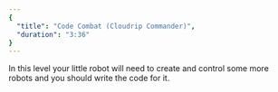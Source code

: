 ```yaml
---
{
  "title": "Code Combat (Cloudrip Commander)",
  "duration": "3:36"
}
---
```


In this level your little robot will need to create and control some more robots and you should write the code for it.
